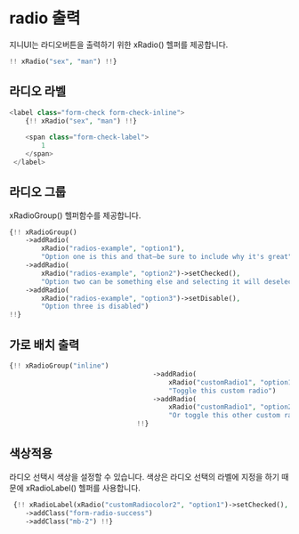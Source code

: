 # radio 출력
지니UI는 라디오버튼을 출력하기 위한 xRadio() 헬퍼를 제공합니다.

```php
!! xRadio("sex", "man") !!}
```

## 라디오 라벨

```php
<label class="form-check form-check-inline">
    {!! xRadio("sex", "man") !!}
    
    <span class="form-check-label">
        1
    </span>
 </label>
```

## 라디오 그룹
xRadioGroup() 헬퍼함수를 제공합니다.

```php
{!! xRadioGroup()
    ->addRadio(
        xRadio("radios-example", "option1"), 
        "Option one is this and that—be sure to include why it's great")   
    ->addRadio(
        xRadio("radios-example", "option2")->setChecked(), 
        "Option two can be something else and selecting it will deselect option one")
    ->addRadio(
        xRadio("radios-example", "option3")->setDisable(), 
        "Option three is disabled")
!!}
```

## 가로 배치 출력

```php
{!! xRadioGroup("inline")
                                    ->addRadio(
                                        xRadio("customRadio1", "option1"), 
                                        "Toggle this custom radio")   
                                    ->addRadio(
                                        xRadio("customRadio1", "option2")->setChecked(), 
                                        "Or toggle this other custom radio")                               
                                !!}
```

## 색상적용
라디오 선택시 색상을 설정할 수 있습니다.
색상은 라디오 선택의 라벨에 지정을 하기 때문에 xRadioLabel() 헬퍼를 사용합니다.

```php
 {!! xRadioLabel(xRadio("customRadiocolor2", "option1")->setChecked(), "Success Radio")
    ->addClass("form-radio-success")
    ->addClass("mb-2") !!}
```
